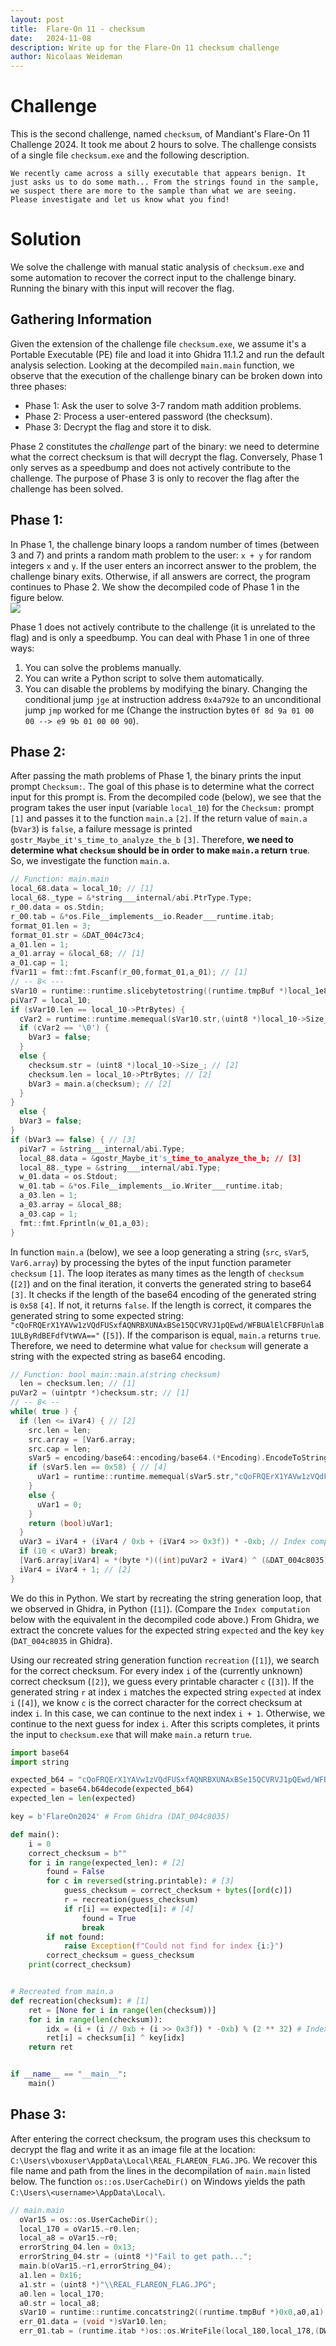 ```yaml
---
layout: post
title:  Flare-On 11 - checksum
date:   2024-11-08
description: Write up for the Flare-On 11 checksum challenge
author: Nicolaas Weideman
---
```


# Challenge
This is the second challenge, named `checksum`, of Mandiant's Flare-On 11 Challenge 2024.
It took me about 2 hours to solve.
The challenge consists of a single file `checksum.exe` and the following description.
```
We recently came across a silly executable that appears benign. It just asks us to do some math... From the strings found in the sample, we suspect there are more to the sample than what we are seeing. Please investigate and let us know what you find!
```

# Solution
We solve the challenge with manual static analysis of `checksum.exe` and some automation to recover the correct input to the challenge binary.
Running the binary with this input will recover the flag.

## Gathering Information
Given the extension of the challenge file `checksum.exe`, we assume it's a Portable Executable (PE) file and load it into Ghidra 11.1.2 and run the default analysis selection.
Looking at the decompiled `main.main` function, we observe that the execution of the challenge binary can be broken down into three phases:
- Phase 1: Ask the user to solve 3-7 random math addition problems.
- Phase 2: Process a user-entered password (the checksum).
- Phase 3: Decrypt the flag and store it to disk.

Phase 2 constitutes the _challenge_ part of the binary: we need to determine what the correct checksum is that will decrypt the flag.
Conversely, Phase 1 only serves as a speedbump and does not actively contribute to the challenge.
The purpose of Phase 3 is only to recover the flag after the challenge has been solved.


## Phase 1:
In Phase 1, the challenge binary loops a random number of times (between 3 and 7) and prints a random math problem to the user: `x + y` for random integers `x` and `y`.
If the user enters an incorrect answer to the problem, the challenge binary exits.
Otherwise, if all answers are correct, the program continues to Phase 2.
We show the decompiled code of Phase 1 in the figure below.
<br>
<img class="img-fluid rounded z-depth-1" src="{{ site.baseurl }}/assets/img/flareon_11_checksum_phase1.png">
<br>

Phase 1 does not actively contribute to the challenge (it is unrelated to the flag) and is only a speedbump.
You can deal with Phase 1 in one of three ways:
1. You can solve the problems manually.
1. You can write a Python script to solve them automatically.
1. You can disable the problems by modifying the binary. Changing the conditional jump `jge` at instruction address `0x4a792e` to an unconditional jump `jmp` worked for me (Change the instruction bytes `0f 8d 9a 01 00 00 --> e9 9b 01 00 00 90`). 

## Phase 2:
After passing the math problems of Phase 1, the binary prints the input prompt `Checksum:`.
The goal of this phase is to determine what the correct input for this prompt is.
From the decompiled code (below), we see that the program takes the user input  (variable `local_10`) for the `Checksum:` prompt `[1]` and passes it to the function `main.a` `[2]`.
If the return value of `main.a` (`bVar3`) is `false`, a failure message is printed `gostr_Maybe_it's_time_to_analyze_the_b` `[3]`.
Therefore, **we need to determine what `checksum` should be in order to make `main.a` return `true`**.
So, we investigate the function `main.a`.
```c
// Function: main.main
local_68.data = local_10; // [1]
local_68._type = &*string___internal/abi.PtrType.Type;
r_00.data = os.Stdin;
r_00.tab = &*os.File__implements__io.Reader___runtime.itab;
format_01.len = 3;
format_01.str = &DAT_004c73c4;
a_01.len = 1;
a_01.array = &local_68; // [1]
a_01.cap = 1;
fVar11 = fmt::fmt.Fscanf(r_00,format_01,a_01); // [1]
// -- 8< ---
sVar10 = runtime::runtime.slicebytetostring((runtime.tmpBuf *)local_1e8,ptr,local_168);
piVar7 = local_10;
if (sVar10.len == local_10->PtrBytes) {
  cVar2 = runtime::runtime.memequal(sVar10.str,(uint8 *)local_10->Size_);
  if (cVar2 == '\0') {
    bVar3 = false;
  }
  else {
    checksum.str = (uint8 *)local_10->Size_; // [2]
    checksum.len = local_10->PtrBytes; // [2]
    bVar3 = main.a(checksum); // [2]
  }
}
  else {
  bVar3 = false;
}
if (bVar3 == false) { // [3]
  piVar7 = &string___internal/abi.Type;
  local_88.data = &gostr_Maybe_it's_time_to_analyze_the_b; // [3]
  local_88._type = &string___internal/abi.Type;
  w_01.data = os.Stdout;
  w_01.tab = &*os.File__implements__io.Writer___runtime.itab;
  a_03.len = 1;
  a_03.array = &local_88;
  a_03.cap = 1;
  fmt::fmt.Fprintln(w_01,a_03);
}
```

In function `main.a` (below), we see a loop generating a string (`src`, `sVar5`, `Var6.array`) by processing the bytes of the input function parameter `checksum` `[1]`.
The loop iterates as many times as the length of `checksum` (`[2]`) and on the final iteration, it converts the generated string to base64 `[3]`.
It checks if the length of the base64 encoding of the generated string is `0x58` `[4]`.
If not, it returns `false`.
If the length is correct, it compares the generated string to some expected string:
`"cQoFRQErX1YAVw1zVQdFUSxfAQNRBXUNAxBSe15QCVRVJ1pQEwd/WFBUAlElCFBFUnlaB1ULByRdBEFdfVtWVA=="` (`[5]`).
If the comparison is equal, `main.a` returns `true`.
Therefore, we need to determine what value for `checksum` will generate a string with the expected string as base64 encoding.
```c
// Function: bool main::main.a(string checksum)
  len = checksum.len; // [1]
puVar2 = (uintptr *)checksum.str; // [1]
// -- 8< --
while( true ) {
  if (len <= iVar4) { // [2]
    src.len = len;
    src.array = [Var6.array;
    src.cap = len;
    sVar5 = encoding/base64::encoding/base64.(*Encoding).EncodeToString(encoding/base64.StdEncoding,src); // [3]
    if (sVar5.len == 0x58) { // [4]
      uVar1 = runtime::runtime.memequal(sVar5.str,"cQoFRQErX1YAVw1zVQdFUSxfAQNRBXUNAxBSe15QCVRVJ1pQEwd/WFBUAlElCFBFUnlaB1ULByRdBEFdfVtWVA==",0x58); // [5]
    }
    else {
      uVar1 = 0;
    }
    return (bool)uVar1;
  }
  uVar3 = iVar4 + (iVar4 / 0xb + (iVar4 >> 0x3f)) * -0xb; // Index computation
  if (10 < uVar3) break;
  [Var6.array[iVar4] = *(byte *)((int)puVar2 + iVar4) ^ (&DAT_004c8035)[uVar3]; // [1]
  iVar4 = iVar4 + 1; // [2]
}
```

We do this in Python.
We start by recreating the string generation loop, that we observed in Ghidra, in Python (`[1]`).
(Compare the `Index computation` below with the equivalent in the decompiled code above.)
From Ghidra, we extract the concrete values for the expected string `expected` and the key `key` (`DAT_004c8035` in Ghidra).

Using our recreated string generation function `recreation` (`[1]`), we search for the correct checksum.
For every index `i` of the (currently unknown) correct checksum (`[2]`), we guess every printable character `c` (`[3]`).
If the generated string `r` at index `i`  matches the expected string `expected` at index `i` (`[4]`), we know `c` is the correct character for the correct checksum at index `i`.
In this case, we can continue to the next index `i + 1`.
Otherwise, we continue to the next guess for index `i`.
After this scripts completes, it prints the input to `checksum.exe` that will make `main.a` return `true`.
```python
import base64
import string

expected_b64 = "cQoFRQErX1YAVw1zVQdFUSxfAQNRBXUNAxBSe15QCVRVJ1pQEwd/WFBUAlElCFBFUnlaB1ULByRdBEFdfVtWVA==" # From Ghidra
expected = base64.b64decode(expected_b64)
expected_len = len(expected)

key = b'FlareOn2024' # From Ghidra (DAT_004c8035)

def main():
    i = 0
    correct_checksum = b""
    for i in range(expected_len): # [2]
        found = False
        for c in reversed(string.printable): # [3]
            guess_checksum = correct_checksum + bytes([ord(c)])
            r = recreation(guess_checksum)
            if r[i] == expected[i]: # [4]
                found = True
                break
        if not found:
            raise Exception(f"Could not find for index {i:}")
        correct_checksum = guess_checksum
    print(correct_checksum)


# Recreated from main.a
def recreation(checksum): # [1]
    ret = [None for i in range(len(checksum))]
    for i in range(len(checksum)):
        idx = (i + (i // 0xb + (i >> 0x3f)) * -0xb) % (2 ** 32) # Index computation
        ret[i] = checksum[i] ^ key[idx]
    return ret


if __name__ == "__main__":
    main()
```

## Phase 3:
After entering the correct checksum, the program uses this checksum to decrypt the flag and write it as an image file at the location:
`C:\Users\vboxuser\AppData\Local\REAL_FLAREON_FLAG.JPG`.
We recover this file name and path from the lines in the decompilation of `main.main` listed below.
The function `os::os.UserCacheDir()` on Windows yields the path `C:\Users\<username>\AppData\Local\`.
```c
// main.main
  oVar15 = os::os.UserCacheDir();
  local_170 = oVar15.~r0.len;
  local_a8 = oVar15.~r0;
  errorString_04.len = 0x13;
  errorString_04.str = (uint8 *)"Fail to get path...";
  main.b(oVar15.~r1,errorString_04);
  a1.len = 0x16;
  a1.str = (uint8 *)"\\REAL_FLAREON_FLAG.JPG";
  a0.len = local_170;
  a0.str = local_a8;
  sVar10 = runtime::runtime.concatstring2((runtime.tmpBuf *)0x0,a0,a1);
  err_01.data = (void *)sVar10.len;
  err_01.tab = (runtime.itab *)os::os.WriteFile(local_180,local_178,(DWORD)piVar7,local_b0,(LPOVERLAPPED)0x1a4);
```

